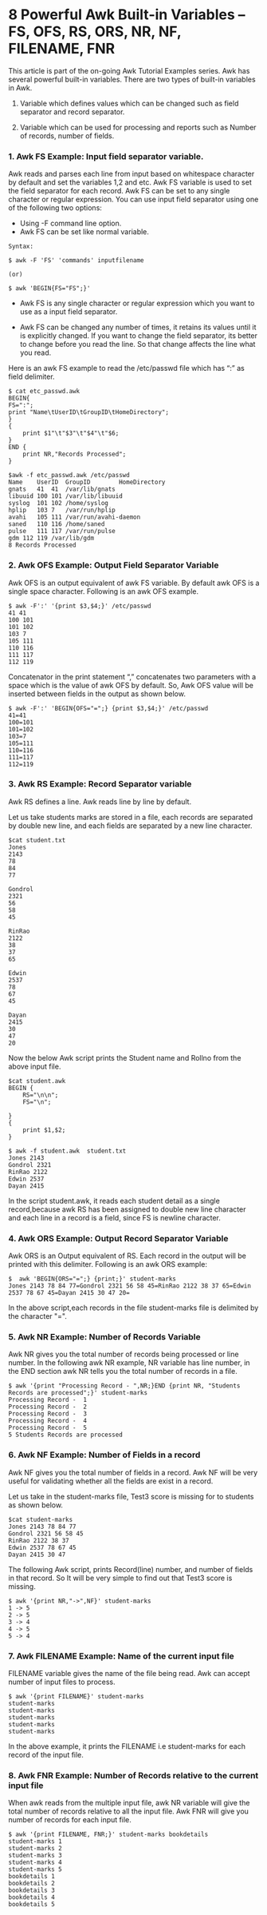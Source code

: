 # 8 Powerful Awk Built-in Variables – FS, OFS, RS, ORS, NR, NF, FILENAME, FNR

This article is part of the on-going Awk Tutorial Examples series. Awk has several powerful built-in variables. There are two types of built-in variables in Awk.

1. Variable which defines values which can be changed such as field separator and record separator.

2. Variable which can be used for processing and reports such as Number of records, number of fields.


### 1. Awk FS Example: Input field separator variable.

Awk reads and parses each line from input based on whitespace character by default and set the variables $1,$2 and etc. Awk FS variable is used to set the field separator for each record. Awk FS can be set to any single character or regular expression. You can use input field separator using one of the following two options:

* Using -F command line option.
* Awk FS can be set like normal variable.

```
Syntax:

$ awk -F 'FS' 'commands' inputfilename

(or)

$ awk 'BEGIN{FS="FS";}'
```

* Awk FS is any single character or regular expression which you want to use as a input field separator.

* Awk FS can be changed any number of times, it retains its values until it is explicitly changed. If you want to change the field separator, its better to change before you read the line. So that change affects the line what you read.

Here is an awk FS example to read the /etc/passwd file which has “:” as field delimiter.

```
$ cat etc_passwd.awk
BEGIN{
FS=":";
print "Name\tUserID\tGroupID\tHomeDirectory";
}
{
	print $1"\t"$3"\t"$4"\t"$6;
}
END {
	print NR,"Records Processed";
}
```
```
$awk -f etc_passwd.awk /etc/passwd
Name    UserID  GroupID        HomeDirectory
gnats	41	41	/var/lib/gnats
libuuid	100	101	/var/lib/libuuid
syslog	101	102	/home/syslog
hplip	103	7	/var/run/hplip
avahi	105	111	/var/run/avahi-daemon
saned	110	116	/home/saned
pulse	111	117	/var/run/pulse
gdm	112	119	/var/lib/gdm
8 Records Processed
```

### 2. Awk OFS Example: Output Field Separator Variable

Awk OFS is an output equivalent of awk FS variable. By default awk OFS is a single space character. Following is an awk OFS example.
```
$ awk -F':' '{print $3,$4;}' /etc/passwd
41 41
100 101
101 102
103 7
105 111
110 116
111 117
112 119
```

Concatenator in the print statement “,” concatenates two parameters with a space which is the value of awk OFS by default. So, Awk OFS value will be inserted between fields in the output as shown below.

```
$ awk -F':' 'BEGIN{OFS="=";} {print $3,$4;}' /etc/passwd
41=41
100=101
101=102
103=7
105=111
110=116
111=117
112=119
```

### 3. Awk RS Example: Record Separator variable

Awk RS defines a line. Awk reads line by line by default.

Let us take students marks are stored in a file, each records are separated by double new line, and each fields are separated by a new line character.

```
$cat student.txt
Jones
2143
78
84
77

Gondrol
2321
56
58
45

RinRao
2122
38
37
65

Edwin
2537
78
67
45

Dayan
2415
30
47
20
```

Now the below Awk script prints the Student name and Rollno from the above input file.
```
$cat student.awk
BEGIN {
	RS="\n\n";
	FS="\n";

}
{
	print $1,$2;
}

$ awk -f student.awk  student.txt
Jones 2143
Gondrol 2321
RinRao 2122
Edwin 2537
Dayan 2415
```

In the script student.awk, it reads each student detail as a single record,because awk RS has been assigned to double new line character and each line in a record is a field, since FS is newline character.

### 4. Awk ORS Example: Output Record Separator Variable

Awk ORS is an Output equivalent of RS. Each record in the output will be printed with this delimiter. Following is an awk ORS example:
```
$  awk 'BEGIN{ORS="=";} {print;}' student-marks
Jones 2143 78 84 77=Gondrol 2321 56 58 45=RinRao 2122 38 37 65=Edwin 2537 78 67 45=Dayan 2415 30 47 20=
```

In the above script,each records in the file student-marks file is delimited by the character "=".

### 5. Awk NR Example: Number of Records Variable

Awk NR gives you the total number of records being processed or line number. In the following awk NR example, NR variable has line number, in the END section awk NR tells you the total number of records in a file.
```
$ awk '{print "Processing Record - ",NR;}END {print NR, "Students Records are processed";}' student-marks
Processing Record -  1
Processing Record -  2
Processing Record -  3
Processing Record -  4
Processing Record -  5
5 Students Records are processed
```

### 6. Awk NF Example: Number of Fields in a record

Awk NF gives you the total number of fields in a record. Awk NF will be very useful for validating whether all the fields are exist in a record.

Let us take in the student-marks file, Test3 score is missing for to students as shown below.
```
$cat student-marks
Jones 2143 78 84 77
Gondrol 2321 56 58 45
RinRao 2122 38 37
Edwin 2537 78 67 45
Dayan 2415 30 47
```

The following Awk script, prints Record(line) number, and number of fields in that record. So It will be very simple to find out that Test3 score is missing.
```
$ awk '{print NR,"->",NF}' student-marks
1 -> 5
2 -> 5
3 -> 4
4 -> 5
5 -> 4
```

### 7. Awk FILENAME Example: Name of the current input file

FILENAME variable gives the name of the file being read. Awk can accept number of input files to process.
```
$ awk '{print FILENAME}' student-marks
student-marks
student-marks
student-marks
student-marks
student-marks
```

In the above example, it prints the FILENAME i.e student-marks for each record of the input file.

### 8. Awk FNR Example: Number of Records relative to the current input file

When awk reads from the multiple input file, awk NR variable will give the total number of records relative to all the input file. Awk FNR will give you number of records for each input file.
```
$ awk '{print FILENAME, FNR;}' student-marks bookdetails
student-marks 1
student-marks 2
student-marks 3
student-marks 4
student-marks 5
bookdetails 1
bookdetails 2
bookdetails 3
bookdetails 4
bookdetails 5
```